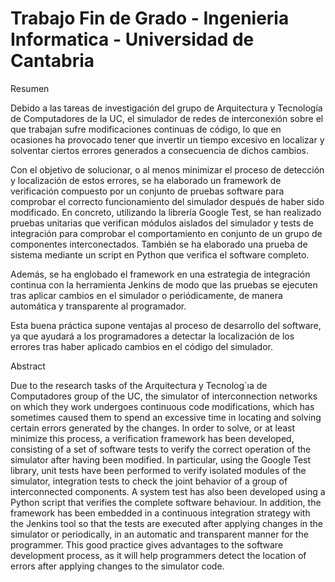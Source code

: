 # Trabajo Fin de Grado - Ingenieria Informatica - Universidad de Cantabria
Resumen

Debido a las tareas de investigación del grupo de Arquitectura y Tecnología de Computadores de la UC, el simulador de redes de interconexión sobre el que trabajan sufre modificaciones continuas de código, lo que en ocasiones ha provocado tener que invertir un tiempo excesivo en localizar y solventar ciertos errores generados a consecuencia de dichos cambios.

Con el objetivo de solucionar, o al menos minimizar el proceso de detección y localización de estos errores, se ha elaborado un framework de verificación compuesto por un conjunto de pruebas software para comprobar el correcto funcionamiento del simulador después de haber sido modificado. En concreto, utilizando la librería Google Test, se han realizado pruebas unitarias que verifican módulos aislados del simulador y tests de integración para comprobar el comportamiento en conjunto de un grupo de componentes interconectados. También se ha elaborado una prueba de sistema mediante un script en Python que verifica el software completo.

Además, se ha englobado el framework en una estrategia de integración continua con la herramienta Jenkins de modo que las pruebas se ejecuten tras aplicar cambios en el simulador o periódicamente, de manera automática y transparente al programador.

Esta buena práctica supone ventajas al proceso de desarrollo del software, ya que ayudará a los programadores a detectar la localización de los errores tras haber aplicado cambios en el código del simulador.

Abstract

Due to the research tasks of the Arquitectura y Tecnolog´ıa de Computadores group of the UC, the
simulator of interconnection networks on which they work undergoes continuous code modifications,
which has sometimes caused them to spend an excessive time in locating and solving certain errors
generated by the changes.
In order to solve, or at least minimize this process, a verification framework has been developed,
consisting of a set of software tests to verify the correct operation of the simulator after having been
modified. In particular, using the Google Test library, unit tests have been performed to verify isolated
modules of the simulator, integration tests to check the joint behavior of a group of interconnected
components. A system test has also been developed using a Python script that verifies the complete
software behaviour.
In addition, the framework has been embedded in a continuous integration strategy with the Jenkins tool so that the tests are executed after applying changes in the simulator or periodically, in an
automatic and transparent manner for the programmer.
This good practice gives advantages to the software development process, as it will help programmers detect the location of errors after applying changes to the simulator code.
